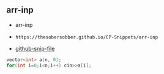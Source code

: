
## arr-inp

- arr-inp
- ```
  https://thesobersobber.github.io/CP-Snippets/arr-inp
  ```
- [github-snip-file](https://github.com/theSoberSobber/CP-Snippets/blob/main/snippets.json#L186)

```cpp
vector<int> a(n, 0);
for(int i=0;i<n;i++) cin>>a[i];
```
